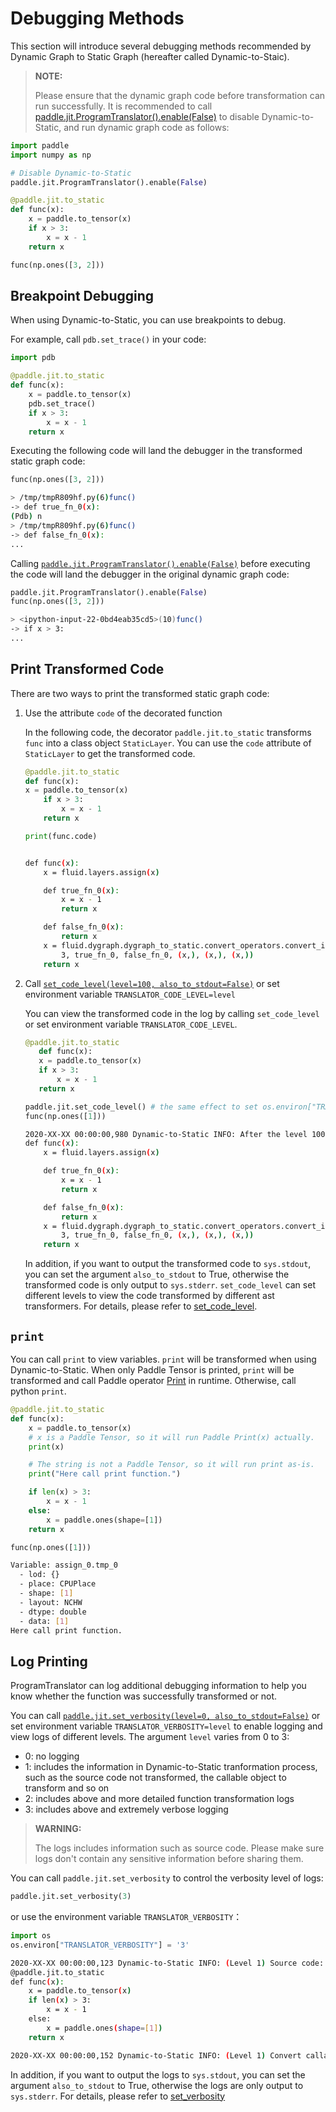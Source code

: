 # Debugging Methods

This section will introduce several debugging methods recommended by Dynamic Graph to Static Graph (hereafter called Dynamic-to-Staic).

> **NOTE:**
>
> Please ensure that the dynamic graph code before transformation can run successfully. It is recommended to call [paddle.jit.ProgramTranslator().enable(False)](../../api/dygraph/ProgramTranslator_en.html#enable) to disable Dynamic-to-Static, and run dynamic graph code as follows:


```python
import paddle
import numpy as np

# Disable Dynamic-to-Static
paddle.jit.ProgramTranslator().enable(False)

@paddle.jit.to_static
def func(x):
    x = paddle.to_tensor(x)
    if x > 3:
        x = x - 1
    return x

func(np.ones([3, 2]))
```

## Breakpoint Debugging
When using Dynamic-to-Static, you can use breakpoints to debug.

For example, call `pdb.set_trace()` in your code:
```Python
import pdb

@paddle.jit.to_static
def func(x):
    x = paddle.to_tensor(x)
    pdb.set_trace()
    if x > 3:
        x = x - 1
    return x
```
Executing the following code will land the debugger in the transformed static graph code:
```Python
func(np.ones([3, 2]))
```

```bash
> /tmp/tmpR809hf.py(6)func()
-> def true_fn_0(x):
(Pdb) n
> /tmp/tmpR809hf.py(6)func()
-> def false_fn_0(x):
...
```

Calling [`paddle.jit.ProgramTranslator().enable(False)`](../../api/dygraph/ProgramTranslator_en.html#enable) before executing the code will land the debugger in the original dynamic graph code:
```python
paddle.jit.ProgramTranslator().enable(False)
func(np.ones([3, 2]))
```

```bash
> <ipython-input-22-0bd4eab35cd5>(10)func()
-> if x > 3:
...

```

## Print Transformed Code

There are two ways to print the transformed static graph code:

1. Use the attribute `code` of the decorated function

   In the following code, the decorator `paddle.jit.to_static` transforms `func` into a class object `StaticLayer`. You can use the `code` attribute of `StaticLayer` to get the transformed code.
    ```Python
    @paddle.jit.to_static
    def func(x):
    x = paddle.to_tensor(x)
        if x > 3:
            x = x - 1
        return x

    print(func.code)
    ```
    ```bash

    def func(x):
        x = fluid.layers.assign(x)

        def true_fn_0(x):
            x = x - 1
            return x

        def false_fn_0(x):
            return x
        x = fluid.dygraph.dygraph_to_static.convert_operators.convert_ifelse(x >
            3, true_fn_0, false_fn_0, (x,), (x,), (x,))
        return x
    ```
2. Call [`set_code_level(level=100, also_to_stdout=False)`](../../../paddle/api/paddle/fluid/dygraph/jit/set_code_level_en.html) or set environment variable `TRANSLATOR_CODE_LEVEL=level`

    You can view the transformed code in the log by calling `set_code_level` or set environment variable `TRANSLATOR_CODE_LEVEL`.

    ```python
    @paddle.jit.to_static
       def func(x):
       x = paddle.to_tensor(x)
       if x > 3:
           x = x - 1
       return x

    paddle.jit.set_code_level() # the same effect to set os.environ["TRANSLATOR_CODE_LEVEL"] = '100'
    func(np.ones([1]))
    ```

    ```bash
    2020-XX-XX 00:00:00,980 Dynamic-to-Static INFO: After the level 100 ast transformer: 'All Transformers', the transformed code:
    def func(x):
        x = fluid.layers.assign(x)

        def true_fn_0(x):
            x = x - 1
            return x

        def false_fn_0(x):
            return x
        x = fluid.dygraph.dygraph_to_static.convert_operators.convert_ifelse(x >
            3, true_fn_0, false_fn_0, (x,), (x,), (x,))
        return x
    ```
    In addition, if you want to output the transformed code to ``sys.stdout``, you can set the argument ``also_to_stdout`` to True, otherwise the transformed code is only output to ``sys.stderr``.
    `set_code_level` can set different levels to view the code transformed by different ast transformers. For details, please refer to [set_code_level](../../../paddle/api/paddle/fluid/dygraph/jit/set_code_level_en.html).

## `print`
You can call `print` to view variables. `print` will be transformed when using Dynamic-to-Static. When only Paddle Tensor is printed, `print` will be transformed and call Paddle operator [Print](../../api/layers/Print.html) in runtime. Otherwise, call python `print`.

```python
@paddle.jit.to_static
def func(x):
    x = paddle.to_tensor(x)
    # x is a Paddle Tensor, so it will run Paddle Print(x) actually.
    print(x)

    # The string is not a Paddle Tensor, so it will run print as-is.
    print("Here call print function.")

    if len(x) > 3:
        x = x - 1
    else:
        x = paddle.ones(shape=[1])
    return x

func(np.ones([1]))
```

```bash
Variable: assign_0.tmp_0
  - lod: {}
  - place: CPUPlace
  - shape: [1]
  - layout: NCHW
  - dtype: double
  - data: [1]
Here call print function.  
```

## Log Printing
ProgramTranslator can log additional debugging information to help you know whether the function was successfully transformed or not.

You can call [`paddle.jit.set_verbosity(level=0, also_to_stdout=False)`](../../../paddle/api/paddle/fluid/dygraph/jit/set_verbosity_en.html) or set environment variable `TRANSLATOR_VERBOSITY=level` to enable logging and view logs of different levels. The argument `level` varies from 0 to 3:
- 0: no logging
- 1: includes the information in Dynamic-to-Static tranformation process, such as the source code not transformed, the callable object to transform and so on
- 2: includes above and more detailed function transformation logs
- 3: includes above and extremely verbose logging

> **WARNING:**
>
> The logs includes information such as source code. Please make sure logs don't contain any sensitive information before sharing them.

You can call `paddle.jit.set_verbosity` to control the verbosity level of logs:
```python
paddle.jit.set_verbosity(3)
```
or use the environment variable `TRANSLATOR_VERBOSITY`：
```python
import os
os.environ["TRANSLATOR_VERBOSITY"] = '3'
```

```bash
2020-XX-XX 00:00:00,123 Dynamic-to-Static INFO: (Level 1) Source code:
@paddle.jit.to_static
def func(x):
    x = paddle.to_tensor(x)
    if len(x) > 3:
        x = x - 1
    else:
        x = paddle.ones(shape=[1])
    return x

2020-XX-XX 00:00:00,152 Dynamic-to-Static INFO: (Level 1) Convert callable object: convert <built-in function len>.
```

In addition, if you want to output the logs to ``sys.stdout``, you can set the argument ``also_to_stdout`` to True, otherwise the logs are only output to ``sys.stderr``. For details, please refer to [set_verbosity](../../../paddle/api/paddle/fluid/dygraph/jit/set_verbosity_en.html)

